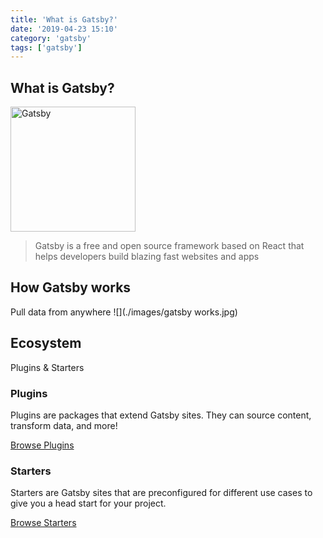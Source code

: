 ```yaml
---
title: 'What is Gatsby?'
date: '2019-04-23 15:10'
category: 'gatsby'
tags: ['gatsby']
---
```

## What is Gatsby?
<a href="https://www.gatsbyjs.org">
  <img alt="Gatsby" src="https://www.gatsbyjs.org/monogram.svg" width="200" />
</a>

> Gatsby is a free and open source framework based on React that helps developers build blazing fast websites and apps

## How Gatsby works
Pull data from anywhere
![](./images/gatsby works.jpg)

## Ecosystem
Plugins & Starters

### Plugins
Plugins are packages that extend Gatsby sites. 
They can source content, transform data, and more!

[Browse Plugins](https://www.gatsbyjs.org/plugins/)

### Starters
Starters are Gatsby sites that are preconfigured for different use cases to give you a head start for your project.

[Browse Starters](https://www.gatsbyjs.org/starters/?v=2)

